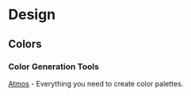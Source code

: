 # Design 


## Colors
### Color Generation Tools
[Atmos](atmos.style) - Everything you need to create color palettes.
